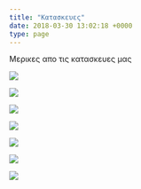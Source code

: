 ```yaml
---
title: "Κατασκευες"
date: 2018-03-30 13:02:18 +0000
type: page
---
```

Μερικες απο τις κατασκευες μας

![](/images/steel.jpg)

![](/images/AnoxeidotiLantzaMe2Gournes.jpg)

![](/images/AnoxeidotiLantzaMe3Gournes.JPG)

![](/images/AnoxeidotiLantzaMe3Gournes.JPG)

![](/images/Filtra1.jpg)

![](/images/Filtra2.jpg)

![](/images/Fouska.jpg)
